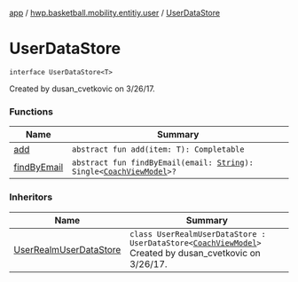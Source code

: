 [app](../../index.md) / [hwp.basketball.mobility.entitiy.user](../index.md) / [UserDataStore](.)

# UserDataStore

`interface UserDataStore<T>`

Created by dusan_cvetkovic on 3/26/17.

### Functions

| Name | Summary |
|---|---|
| [add](add.md) | `abstract fun add(item: T): Completable` |
| [findByEmail](find-by-email.md) | `abstract fun findByEmail(email: `[`String`](https://kotlinlang.org/api/latest/jvm/stdlib/kotlin/-string/index.html)`): Single<`[`CoachViewModel`](../-coach-view-model/index.md)`>?` |

### Inheritors

| Name | Summary |
|---|---|
| [UserRealmUserDataStore](../-user-realm-user-data-store/index.md) | `class UserRealmUserDataStore : UserDataStore<`[`CoachViewModel`](../-coach-view-model/index.md)`>`<br>Created by dusan_cvetkovic on 3/26/17. |
